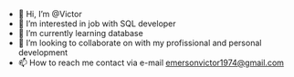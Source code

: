 - 👋 Hi, I’m @Victor
- 👀 I’m interested in job with SQL developer 
- 🌱 I’m currently learning database
- 💞️ I’m looking to collaborate on with my profissional and personal development
- 📫 How to reach me contact via e-mail emersonvictor1974@gmail.com

<!---
VictorSilva1974/VictorSilva1974 is a ✨ special ✨ repository because its `README.md` (this file) appears on your GitHub profile.
You can click the Preview link to take a look at your changes.
--->

